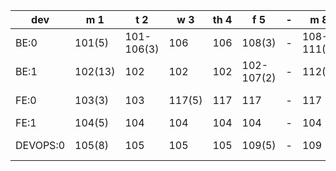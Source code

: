 | dev      | m 1     | t 2        | w 3    | th 4 | f 5        | - | m 8        | t 9    | w 10       | th 11      | f 12   |
|----------|---------|------------|--------|------|------------|---|------------|--------|------------|------------|--------|
| BE:0     | 101(5)  | 101-106(3) | 106    | 106  | 108(3)     | - | 108-111(5) | 111    | 111-118(8) | 118        | 118(>) |
| BE:1     | 102(13) | 102        | 102    | 102  | 102-107(2) | - | 112(5)     | 112    | 112        | 112-113(5) | 113    |
| FE:0     | 103(3)  | 103        | 117(5) | 117  | 117        | - | 117        | 114(5) | 114        | 114-115(3) | 115    |
| FE:1     | 104(5)  | 104        | 104    | 104  | 104        | - | 104        | 104    | 104        | 104        | 104(>) | 
| DEVOPS:0 | 105(8)  | 105        | 105    | 105  | 109(5)     | - | 109        | 110(1) | 110-116(5) | 116        | 116(>) |
